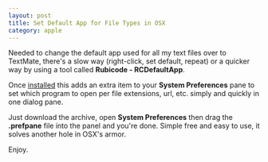 ```yaml
---
layout: post
title: Set Default App for File Types in OSX
category: apple
---
```


Needed to change the default app used for all my text files over to TextMate, there's a slow way (right-click, set default, repeat) or a quicker way by using a tool called **Rubicode - RCDefaultApp**.

Once [installed](http://www.rubicode.com/Software/RCDefaultApp/) this adds an extra item to your **System Preferences** pane to set which program to open per file extensions, url, etc. simply and quickly in one dialog pane.

Just download the archive, open **System Preferences** then drag the **.prefpane** file into the panel and you're done.  Simple free and easy to use, it solves another hole in OSX's armor.

Enjoy.
